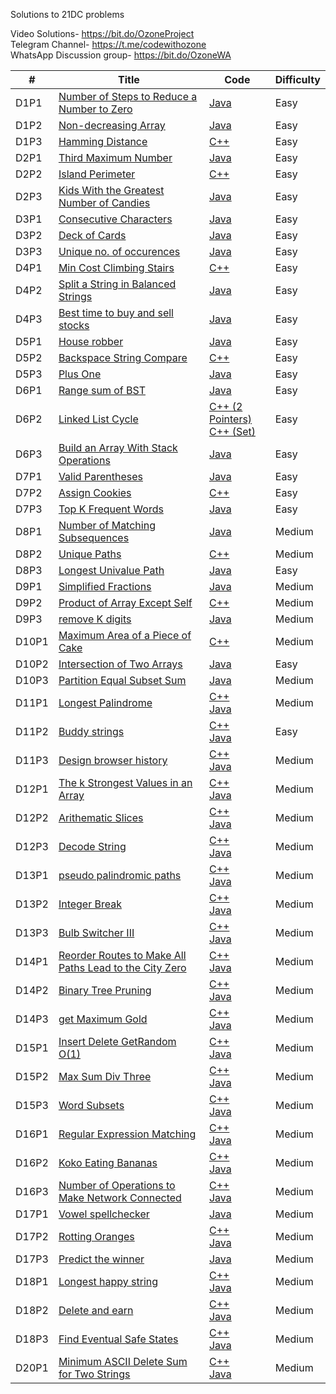 Solutions to 21DC problems

Video Solutions- https://bit.do/OzoneProject <br>
Telegram Channel- https://t.me/codewithozone <br>
WhatsApp Discussion group- https://bit.do/OzoneWA <br>

| # | Title | Code | Difficulty |
|---| ----- | ---- | ---------- |
|D1P1|[Number of Steps to Reduce a Number to Zero](https://leetcode.com/problems/number-of-steps-to-reduce-a-number-to-zero/) | [Java](./Day1/numberOfSteps.java)|Easy| 
|D1P2|[Non-decreasing Array](https://leetcode.com/problems/non-decreasing-array/) | [Java](./Day1/checkPossibility.java)|Easy|
|D1P3|[Hamming Distance](https://leetcode.com/problems/hamming-distance/)|[C++](./Day1/hammingDistance.cpp)|Easy|
|D2P1|[Third Maximum Number](https://leetcode.com/problems/third-maximum-number/)|[Java](./Day2/thirdMax.java)|Easy|
|D2P2|[Island Perimeter](https://leetcode.com/problems/island-perimeter/)|[C++](./Day2/islandPerimeter.cpp)|Easy|
|D2P3|[Kids With the Greatest Number of Candies](https://leetcode.com/problems/kids-with-the-greatest-number-of-candies/)|[Java](./Day2/kidsWithGreatestCandies.java)|Easy|
|D3P1|[Consecutive Characters](https://leetcode.com/problems/consecutive-characters/) | [Java](./Day3/maxPower.java)|Easy|
|D3P2|[Deck of Cards](https://leetcode.com/problems/x-of-a-kind-in-a-deck-of-cards/) | [Java](./Day3/hasGroupsSizeX.java)|Easy|
|D3P3|[Unique no. of occurences](https://leetcode.com/problems/unique-number-of-occurrences/) | [Java](./Day3/uniqueOccurrences.java)|Easy|
|D4P1|[Min Cost Climbing Stairs](https://leetcode.com/problems/min-cost-climbing-stairs/)|[C++](./Day4/minCostClimbingStairs.cpp)|Easy|
|D4P2|[Split a String in Balanced Strings](https://leetcode.com/problems/split-a-string-in-balanced-strings/)|[Java](./Day4/balancedStrings.java)|Easy|
|D4P3|[Best time to buy and sell stocks](https://leetcode.com/problems/best-time-to-buy-and-sell-stock/) | [Java](./Day4/maxProfit.java)|Easy|
|D5P1|[House robber](https://leetcode.com/problems/house-robber/) | [Java](./Day5/rob.java)|Easy|
|D5P2|[Backspace String Compare](https://leetcode.com/problems/backspace-string-compare/)|[C++](./Day5/backspaceStringCompare.cpp)|Easy|
|D5P3|[Plus One](https://leetcode.com/problems/plus-one/)|[Java](./Day5/plusOne.java)|Easy|
|D6P1|[Range sum of BST](https://leetcode.com/problems/range-sum-of-bst/)|[Java](./Day6/rangeSumBST.java)|Easy|
|D6P2|[Linked List Cycle](https://leetcode.com/problems/linked-list-cycle/)|[C++ (2 Pointers)](./Day6/linkedListCycle_two_pointers.cpp)<br>[C++ (Set)](./Day6/linkedListCycle_set.cpp)|Easy|
|D6P3|[Build an Array With Stack Operations](https://leetcode.com/problems/build-an-array-with-stack-operations/)|[Java](./Day6/buildArray.java)|Easy|
|D7P1|[Valid Parentheses](https://leetcode.com/problems/valid-parentheses/)|[Java](./Day7/isValid.java)|Easy|
|D7P2|[Assign Cookies](https://leetcode.com/problems/assign-cookies/)|[C++](./Day7/assignCookies.cpp)|Easy|
|D7P3|[Top K Frequent Words](https://leetcode.com/problems/top-k-frequent-words/)|[Java](./Day7/topKFrequent.java)|Easy|
|D8P1|[Number of Matching Subsequences](https://leetcode.com/problems/number-of-matching-subsequences/)|[Java](./Day8/numMatchingSubseq.java)|Medium|
|D8P2|[Unique Paths](https://leetcode.com/problems/unique-paths/)|[C++](./Day8/uniquePaths.cpp)|Medium|
|D8P3|[Longest Univalue Path](https://leetcode.com/problems/longest-univalue-path/)|[Java](./Day8/longestUnivaluePath.java)|Easy|
|D9P1|[Simplified Fractions](https://leetcode.com/problems/simplified-fractions/)|[Java](./Day9/simplifiedFractions.java)|Medium|
|D9P2|[Product of Array Except Self](https://leetcode.com/problems/product-of-array-except-self/)|[C++](./Day9/productArrayExceptSelf.cpp)|Medium|
|D9P3|[remove K digits](https://leetcode.com/problems/remove-k-digits/)|[Java](./Day9/removeKdigits.java)|Medium|
|D10P1|[Maximum Area of a Piece of Cake](https://leetcode.com/problems/maximum-area-of-a-piece-of-cake-after-horizontal-and-vertical-cuts/)|[C++](./Day10/maximumArea.cpp)|Medium|
|D10P2|[Intersection of Two Arrays](https://leetcode.com/problems/intersection-of-two-arrays-ii/)|[Java](./Day10/intersect.java)|Easy|
|D10P3|[Partition Equal Subset Sum](https://leetcode.com/problems/partition-equal-subset-sum/)|[Java](./Day10/equalSubsetSum.java)|Medium|
|D11P1|[Longest Palindrome](https://leetcode.com/problems/longest-palindrome/)|[C++](./Day11/longestPalindrome.cpp)<br>[Java](./Day11/longestPalindrome.java)|Medium|
|D11P2|[Buddy strings](https://leetcode.com/problems/buddy-strings/)|[C++](./Day11/buddyStrings.cpp)<br>[Java](./Day11/buddyStrings.java)|Easy|
|D11P3|[Design browser history](https://leetcode.com/problems/design-browser-history/)|[C++](./Day11/BrowserHistory.cpp)<br>[Java](./Day11/BrowserHistory.java)|Medium|
|D12P1|[The k Strongest Values in an Array](https://leetcode.com/problems/the-k-strongest-values-in-an-array/)|[C++](./Day12/getStrongest.cpp)<br>[Java](./Day12/getStrongest.java)|Medium|
|D12P2|[Arithematic Slices](https://leetcode.com/problems/arithmetic-slices/)|[C++](./Day12/arithematicSlices.cpp)<br>[Java](./Day12/arithematicSlices.java)|Medium|
|D12P3|[Decode String](https://leetcode.com/problems/decode-string/)|[C++](./Day12/decodeString.cpp)<br>[Java](./Day12/decodeString.java)|Medium|
|D13P1|[pseudo palindromic paths](https://leetcode.com/problems/pseudo-palindromic-paths-in-a-binary-tree/)|[C++](./Day13/pseudoPalindromicPaths.cpp)<br>[Java](./Day13/pseudoPalindromicPaths.java)|Medium|
|D13P2|[Integer Break](https://leetcode.com/problems/integer-break/)|[C++](./Day13/integerBreak.cpp)<br>[Java](./Day13/integerBreak.java)|Medium|
|D13P3|[Bulb Switcher III](https://leetcode.com/problems/bulb-switcher-iii/)|[C++](./Day13/numTimesAllBlue.cpp)<br>[Java](./Day13/numTimesAllBlue.java)|Medium|
|D14P1|[Reorder Routes to Make All Paths Lead to the City Zero](https://leetcode.com/problems/reorder-routes-to-make-all-paths-lead-to-the-city-zero/)|[C++](./Day14/minReorder.cpp)<br>[Java](./Day14/minReorder.java)|Medium|
|D14P2|[Binary Tree Pruning](https://leetcode.com/problems/binary-tree-pruning/)|[C++](./Day14/pruneTree.cpp)<br>[Java](./Day14/pruneTree.java)|Medium|
|D14P3|[get Maximum Gold](https://leetcode.com/problems/path-with-maximum-gold/)|[C++](./Day14/getMaximumGold.cpp)<br>[Java](./Day14/getMaximumGold.java)|Medium|
|D15P1|[Insert Delete GetRandom O(1)](https://leetcode.com/problems/insert-delete-getrandom-o1/)|[C++](./Day15/RandomizedSet.cpp)<br>[Java](./Day15/RandomizedSet.java)|Medium|
|D15P2|[Max Sum Div Three](https://leetcode.com/problems/greatest-sum-divisible-by-three/)|[C++](./Day15/maxSumDivThree.cpp)<br>[Java](./Day15/maxSumDivThree.java)|Medium|
|D15P3|[Word Subsets](https://leetcode.com/problems/word-subsets/)|[C++](./Day15/wordSubsets.cpp)<br>[Java](./Day15/wordSubsets.java)|Medium|
|D16P1|[Regular Expression Matching](https://leetcode.com/problems/regular-expression-matching/)|[C++](./Day16/kokoEatingBananas.cpp)<br>[Java](./Day16/kokoEatingBananas.java)|Medium|
|D16P2|[Koko Eating Bananas](https://leetcode.com/problems/koko-eating-bananas/)|[C++](./Day16/isMatch.cpp)<br>[Java](./Day16/isMatch.java)|Medium|
|D16P3|[Number of Operations to Make Network Connected](https://leetcode.com/problems/number-of-operations-to-make-network-connected/)|[C++](./Day16/makeNetworkConnected.cpp)<br>[Java](./Day16/makeNetworkConnected.java)|Medium|
|D17P1|[Vowel spellchecker](https://leetcode.com/problems/vowel-spellchecker/)|[Java](./Day17/spellchecker.java)|Medium|
|D17P2|[Rotting Oranges](https://leetcode.com/problems/rotting-oranges/)|[C++](./Day17/rottingOranges.cpp)<br>[Java](./Day17/rottingOranges.java)|Medium|
|D17P3|[Predict the winner](https://leetcode.com/problems/predict-the-winner/)|[Java](./Day17/PredictTheWinner.java)|Medium|
|D18P1|[Longest happy string](https://leetcode.com/problems/longest-happy-string//)|[C++](./Day18/longestDiverseString.cpp)<br>[Java](./Day18/longestDiverseString.java)|Medium|
|D18P2|[Delete and earn](https://leetcode.com/problems/delete-and-earn/)|[C++](./Day18/deleteAndEarn.cpp)<br>[Java](./Day18/deleteAndEarn.java)|Medium|
|D18P3|[Find Eventual Safe States](https://leetcode.com/problems/find-eventual-safe-states/)|[C++](./Day18/findEventualSafeStates.cpp)<br>[Java](./Day18/findEventualSafeStates.java)|Medium|
|D20P1|[Minimum ASCII Delete Sum for Two Strings](https://leetcode.com/problems/minimum-ascii-delete-sum-for-two-strings/)|[C++](./Day20/minimumDeleteSum.cpp)<br>[Java](./Day20/minimumDeleteSum.java)|Medium|